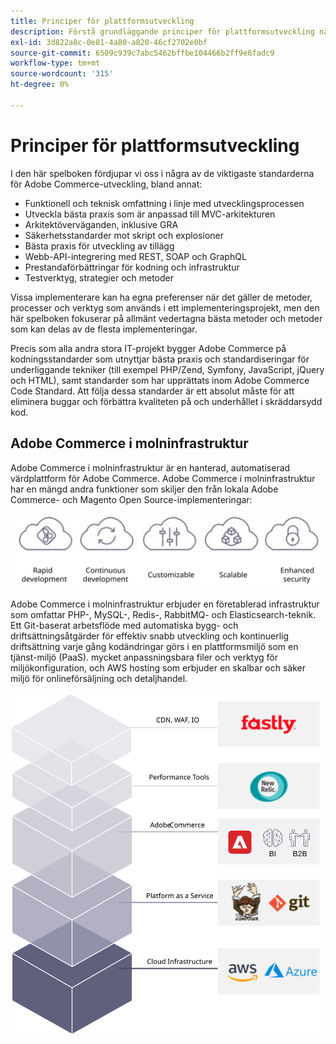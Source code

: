 ```yaml
---
title: Principer för plattformsutveckling
description: Förstå grundläggande principer för plattformsutveckling när du arbetar med Adobe Commerce.
exl-id: 3d822a8c-0e81-4a80-a820-46cf2702e0bf
source-git-commit: 6509c939c7abc5462bffbe104466b2ff9e6fadc9
workflow-type: tm+mt
source-wordcount: '315'
ht-degree: 0%

---
```


# Principer för plattformsutveckling

I den här spelboken fördjupar vi oss i några av de viktigaste standarderna för Adobe Commerce-utveckling, bland annat:

- Funktionell och teknisk omfattning i linje med utvecklingsprocessen
- Utveckla bästa praxis som är anpassad till MVC-arkitekturen
- Arkitektöverväganden, inklusive GRA
- Säkerhetsstandarder mot skript och explosioner
- Bästa praxis för utveckling av tillägg
- Webb-API-integrering med REST, SOAP och GraphQL
- Prestandaförbättringar för kodning och infrastruktur
- Testverktyg, strategier och metoder

Vissa implementerare kan ha egna preferenser när det gäller de metoder, processer och verktyg som används i ett implementeringsprojekt, men den här spelboken fokuserar på allmänt vedertagna bästa metoder och metoder som kan delas av de flesta implementeringar.

Precis som alla andra stora IT-projekt bygger Adobe Commerce på kodningsstandarder som utnyttjar bästa praxis och standardiseringar för underliggande tekniker (till exempel PHP/Zend, Symfony, JavaScript, jQuery och HTML), samt standarder som har upprättats inom Adobe Commerce Code Standard. Att följa dessa standarder är ett absolut måste för att eliminera buggar och förbättra kvaliteten på och underhållet i skräddarsydd kod.

## Adobe Commerce i molninfrastruktur

Adobe Commerce i molninfrastruktur är en hanterad, automatiserad värdplattform för Adobe Commerce. Adobe Commerce i molninfrastruktur har en mängd andra funktioner som skiljer den från lokala Adobe Commerce- och Magento Open Source-implementeringar:

![Adobe Commerce-komponentinfografik](../../assets/playbooks/commerce-cloud.svg)

Adobe Commerce i molninfrastruktur erbjuder en företablerad infrastruktur som omfattar PHP-, MySQL-, Redis-, RabbitMQ- och Elasticsearch-teknik. Ett Git-baserat arbetsflöde med automatiska bygg- och driftsättningsåtgärder för effektiv snabb utveckling och kontinuerlig driftsättning varje gång kodändringar görs i en plattformsmiljö som en tjänst-miljö (PaaS). mycket anpassningsbara filer och verktyg för miljökonfiguration, och AWS hosting som erbjuder en skalbar och säker miljö för onlineförsäljning och detaljhandel.

![Adobe Commerce-komponentinfografik](../../assets/playbooks/cloud-tech-stack.svg)
